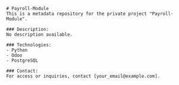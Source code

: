 
    # Payroll-Module
    This is a metadata repository for the private project "Payroll-Module".

    ### Description:
    No description available.

    ### Technologies:
    - Python
    - Odoo
    - PostgreSQL

    ### Contact:
    For access or inquiries, contact [your_email@example.com].
    